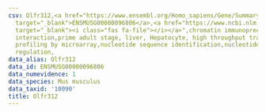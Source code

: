 ```yaml
---
csv: Olfr312,<a href="https://www.ensembl.org/Homo_sapiens/Gene/Summary?db=core;g=ENSMUSG00000096806"
  target="_blank">ENSMUSG00000096806</a>,<a href="https://www.ncbi.nlm.nih.gov/pubmed/23834426"
  target="_blank"><i class="fas fa-file"></i></a>",chromatin immunoprecipitation assay,direct
  interaction,prime adult stage, liver, Hepatocyte, high throughput transcription
  profiling by microarray,nucleotide sequence identification,nucleotide sequence identification,transcriptional
  regulation,
data_alias: Olfr312
data_id: ENSMUSG00000096806
data_numevidence: 1
data_species: Mus musculus
data_taxid: '10090'
title: Olfr312
---
```

